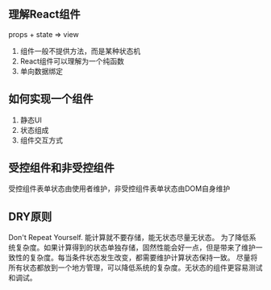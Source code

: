 ## 理解React组件
props + state => view
1. 组件一般不提供方法，而是某种状态机
2. React组件可以理解为一个纯函数
3. 单向数据绑定

## 如何实现一个组件
1. 静态UI
2. 状态组成
3. 组件交互方式

## 受控组件和非受控组件
受控组件表单状态由使用者维护，非受控组件表单状态由DOM自身维护

## DRY原则
Don't Repeat Yourself.
能计算就不要存储，能无状态尽量无状态。
为了降低系统复杂度。如果计算得到的状态单独存储，固然性能会好一点，但是带来了维护一致性的复杂度。每当条件状态发生改变，都需要维护计算状态保持一致。 尽量将所有状态都放到一个地方管理，可以降低系统的复杂度。无状态的组件更容易测试和调试。
